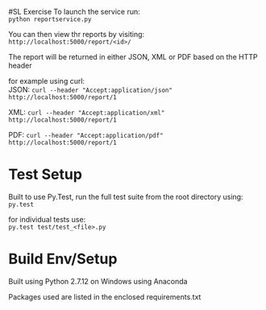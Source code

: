 #SL Exercise
To launch the service run:  
`python reportservice.py`

You can then view thr reports by visiting:
`http://localhost:5000/report/<id>/`  
  
The report will be returned in either JSON, XML or PDF based on the HTTP header
  
for example using curl:  
JSON: `curl --header "Accept:application/json" http://localhost:5000/report/1`

XML: `curl --header "Accept:application/xml" http://localhost:5000/report/1`
 
PDF: `curl --header "Accept:application/pdf" http://localhost:5000/report/1`


# Test Setup
Built to use Py.Test, run the full test suite from the root directory using:  
`py.test`

for individual tests use:  
`py.test test/test_<file>.py`

# Build Env/Setup
Built using Python 2.7.12 on Windows using Anaconda  

Packages used are listed in the enclosed requirements.txt
